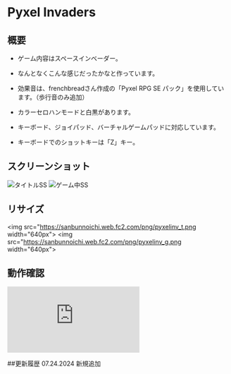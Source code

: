# Pyxel Invaders

## 概要
- ゲーム内容はスペースインベーダー。
- なんとなくこんな感じだったかなと作っています。
- 効果音は、frenchbreadさん作成の「Pyxel RPG SE パック」を使用しています。（歩行音のみ追加）

- カラーセロハンモードと白黒があります。
- キーボード、ジョイパッド、バーチャルゲームパッドに対応しています。
- キーボードでのショットキーは「Z」キー。

## スクリーンショット
![タイトルSS](https://sanbunnoichi.web.fc2.com/png/pyxelinv_t.png)
![ゲーム中SS](https://sanbunnoichi.web.fc2.com/png/pyxelinv_g.png)

## リサイズ
<img src="https://sanbunnoichi.web.fc2.com/png/pyxelinv_t.png width="640px">
<img src="https://sanbunnoichi.web.fc2.com/png/pyxelinv_g.png width="640px">

## 動作確認
![動作確認](https://sanbunnoichi.web.fc2.com/pyxel/pyxelinv.html)


##更新履歴
07.24.2024 新規追加
